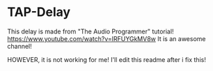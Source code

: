 # TAP-Delay

This delay is made from "The Audio Programmer" tutorial!
https://www.youtube.com/watch?v=IRFUYGkMV8w
It is an awesome channel!

HOWEVER, it is not working for me!
I'll edit this readme after i fix this!
